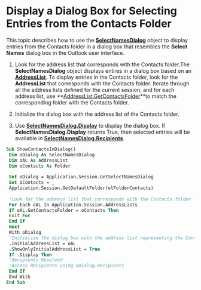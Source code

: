 
# Display a Dialog Box for Selecting Entries from the Contacts Folder

This topic describes how to use the  **[SelectNamesDialog](1522736a-3cad-9f1c-4da9-b52a3a01731c.md)** object to display entries from the Contacts folder in a dialog box that resembles the **Select Names** dialog box in the Outlook user interface.



1. Look for the address list that corresponds with the Contacts folder.The  **SelectNamesDialog** object displays entires in a dialog box based on an **[AddressList](84611afe-48b1-185b-df4b-0f004e7436ff.md)**. To display entries in the Contacts folder, look for the  **AddressList** that corresponds with the Contacts folder. Iterate through all the address lists defined for the current session, and for each address list, use **[AddressList.GetContactsFolder](9ea91624-bd7d-af64-7220-a2d9b659787a.md)**to match the corresponding folder with the Contacts folder. 
    
2. Initialize the dialog box with the address list of the Contacts folder.
    
3. Use  **[SelectNamesDialog.Display](a689dfca-e4f7-f1c0-03a1-71e7d7e310b7.md)** to display the dialog box. If **SelectNamesDialog.Display** returns True, then selected entries will be available in **[SelectNamesDialog.Recipients](8b939af1-b266-55ad-f9ad-8802ac2e0930.md)**.
    




```vb
Sub ShowContactsInDialog() 
 Dim oDialog As SelectNamesDialog 
 Dim oAL As AddressList 
 Dim oContacts As Folder 
 
 Set oDialog = Application.Session.GetSelectNamesDialog 
 Set oContacts = _ 
 Application.Session.GetDefaultFolder(olFolderContacts) 
 
 'Look for the address list that corresponds with the Contacts folder 
 For Each oAL In Application.Session.AddressLists 
 If oAL.GetContactsFolder = oContacts Then 
 Exit For 
 End If 
 Next 
 With oDialog 
 'Initialize the dialog box with the address list representing the Contacts folder 
 .InitialAddressList = oAL 
 .ShowOnlyInitialAddressList = True 
 If .Display Then 
 'Recipients Resolved 
 'Access Recipients using oDialog.Recipients 
 End If 
 End With 
End Sub
```

